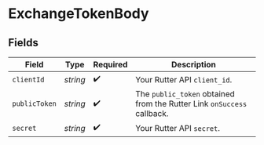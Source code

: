 # ExchangeTokenBody


## Fields

| Field                                                                  | Type                                                                   | Required                                                               | Description                                                            |
| ---------------------------------------------------------------------- | ---------------------------------------------------------------------- | ---------------------------------------------------------------------- | ---------------------------------------------------------------------- |
| `clientId`                                                             | *string*                                                               | :heavy_check_mark:                                                     | Your Rutter API `client_id`.                                           |
| `publicToken`                                                          | *string*                                                               | :heavy_check_mark:                                                     | The `public_token` obtained from the Rutter Link `onSuccess` callback. |
| `secret`                                                               | *string*                                                               | :heavy_check_mark:                                                     | Your Rutter API `secret`.                                              |